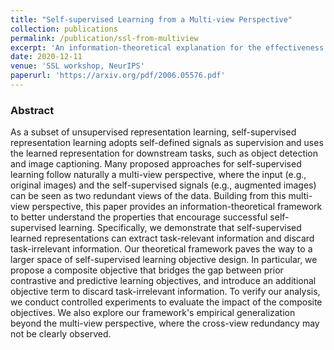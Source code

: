 ```yaml
---
title: "Self-supervised Learning from a Multi-view Perspective"
collection: publications
permalink: /publication/ssl-from-multiview
excerpt: 'An information-theoretical explanation for the effectiveness of the unsupervised or self-supervised learned representations. The explanation inspires new loss function designs.'
date: 2020-12-11
venue: 'SSL workshop, NeurIPS'
paperurl: 'https://arxiv.org/pdf/2006.05576.pdf'
---
```

### Abstract
As a subset of unsupervised representation learning, self-supervised representation learning adopts self-defined signals as supervision and uses the learned representation for downstream tasks, such as object detection and image captioning. Many proposed approaches for self-supervised learning follow naturally a multi-view perspective, where the input (e.g., original images) and the self-supervised signals (e.g., augmented images) can be seen as two redundant views of the data. Building from this multi-view perspective, this paper provides an information-theoretical framework to better understand the properties that encourage successful self-supervised learning. Specifically, we demonstrate that self-supervised learned representations can extract task-relevant information and discard task-irrelevant information. Our theoretical framework paves the way to a larger space of self-supervised learning objective design. In particular, we propose a composite objective that bridges the gap between prior contrastive and predictive learning objectives, and introduce an additional objective term to discard task-irrelevant information. To verify our analysis, we conduct controlled experiments to evaluate the impact of the composite objectives. We also explore our framework's empirical generalization beyond the multi-view perspective, where the cross-view redundancy may not be clearly observed.